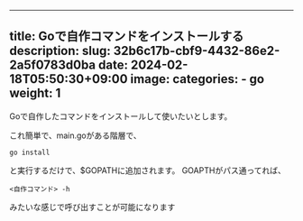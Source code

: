 
---
title: Goで自作コマンドをインストールする
description: 
slug: 32b6c17b-cbf9-4432-86e2-2a5f0783d0ba
date: 2024-02-18T05:50:30+09:00
image: 
categories:
    - go
weight: 1      
---


Goで自作したコマンドをインストールして使いたいとします。

これ簡単で、main.goがある階層で、

```
go install
```

と実行するだけで、$GOPATHに追加されます。
GOAPTHがパス通ってれば、

```
<自作コマンド> -h
```

みたいな感じで呼び出すことが可能になります